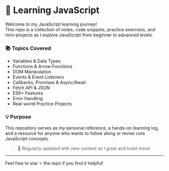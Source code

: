 # 🚀 Learning JavaScript

Welcome to my JavaScript learning journey!  
This repo is a collection of notes, code snippets, practice exercises, and mini-projects as I explore JavaScript from beginner to advanced levels.

### 📚 Topics Covered
- Variables & Data Types  
- Functions & Arrow Functions  
- DOM Manipulation  
- Events & Event Listeners  
- Callbacks, Promises & Async/Await  
- Fetch API & JSON  
- ES6+ Features  
- Error Handling  
- Real-world Practice Projects

### 💡 Purpose
This repository serves as my personal reference, a hands-on learning log, and a resource for anyone who wants to follow along or revise core JavaScript concepts.

> 🔄 Regularly updated with new content as I grow and build more!

---

Feel free to star ⭐ the repo if you find it helpful!
